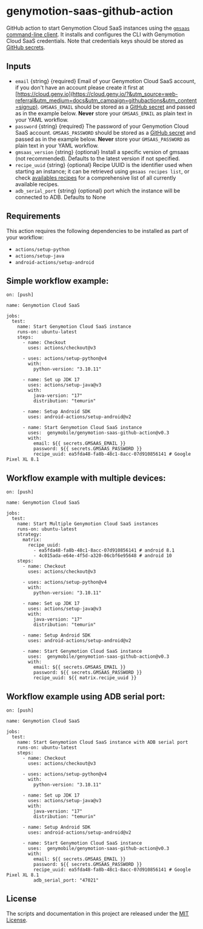 # genymotion-saas-github-action

GitHub action to start Genymotion Cloud SaaS instances using the
[`gmsaas` command-line client](https://docs.genymotion.com/gmsaas/1.x/). It
installs and configures the CLI with Genymotion Cloud SaaS credentials. Note
that credentials keys should be stored as [GitHub secrets](https://docs.github.com/en/actions/reference/encrypted-secrets#creating-encrypted-secrets-for-an-organization).


## Inputs

- `email` {string} {required} Email of your Genymotion Cloud SaaS account, if you don't have an account please create it first at [https://cloud.geny.io](https://cloud.geny.io/?&utm_source=web-referral&utm_medium=docs&utm_campaign=githubactions&utm_content=signup). `GMSAAS_EMAIL` should be stored as a [GitHub secret](https://docs.github.com/en/actions/reference/encrypted-secrets#creating-encrypted-secrets-for-an-organization) and passed as in the
  example below. **Never** store your `GMSAAS_EMAIL` as plain text in your YAML workflow.
- `password` {string} {required} The password of your Genymotion Cloud SaaS account. `GMSAAS_PASSWORD` should be stored as a [GitHub secret](https://docs.github.com/en/actions/reference/encrypted-secrets#creating-encrypted-secrets-for-an-organization) and passed as in the
  example below. **Never** store your `GMSAAS_PASSWORD` as plain text in your YAML workflow.
- `gmsaas_version` {string} {optional} Install a specific version of gmsaas (not recommended). Defaults to the latest version if not specified.
- `recipe_uuid` {string} {optional} Recipe UUID is the identifier used when starting an instance; it can be retrieved using `gmsaas recipes list`,
or check [availables recipes](https://support.genymotion.com/hc/en-us/articles/360007473658-Supported-Android-devices-templates-for-Genymotion-Cloud-SaaS) for a comprehensive list of all currently available recipes.
- `adb_serial_port` {string} {optional} port which the instance will be connected to ADB. Defaults to None


## Requirements
This action requires the following dependencies to be installed as part of your workflow:
- `actions/setup-python`
- `actions/setup-java`
- `android-actions/setup-android`


## Simple workflow example:

```
on: [push]

name: Genymotion Cloud SaaS 

jobs:
  test:
    name: Start Genymotion Cloud SaaS instance
    runs-on: ubuntu-latest
    steps:
      - name: Checkout
        uses: actions/checkout@v3

      - uses: actions/setup-python@v4
        with:
          python-version: "3.10.11"

      - name: Set up JDK 17
        uses: actions/setup-java@v3
        with:
          java-version: "17"
          distribution: "temurin"

      - name: Setup Android SDK
        uses: android-actions/setup-android@v2

      - name: Start Genymotion Cloud SaaS instance
        uses:  genymobile/genymotion-saas-github-action@v0.3
        with:
          email: ${{ secrets.GMSAAS_EMAIL }}
          password: ${{ secrets.GMSAAS_PASSWORD }}
          recipe_uuid: ea5fda48-fa8b-48c1-8acc-07d910856141 # Google Pixel XL 8.1
```

## Workflow example with multiple devices:

```
on: [push]

name: Genymotion Cloud SaaS 

jobs:
  test:
    name: Start Multiple Genymotion Cloud SaaS instances
    runs-on: ubuntu-latest
    strategy:
      matrix:
        recipe_uuid:
          - ea5fda48-fa8b-48c1-8acc-07d910856141 # android 8.1
          - 4c015ada-e64e-4f5d-a320-06cbf6e95648 # android 10
    steps:
      - name: Checkout
        uses: actions/checkout@v3

      - uses: actions/setup-python@v4
        with:
          python-version: "3.10.11"

      - name: Set up JDK 17
        uses: actions/setup-java@v3
        with:
          java-version: "17"
          distribution: "temurin"

      - name: Setup Android SDK
        uses: android-actions/setup-android@v2

      - name: Start Genymotion Cloud SaaS instance
        uses:  genymobile/genymotion-saas-github-action@v0.3
        with:
          email: ${{ secrets.GMSAAS_EMAIL }}
          password: ${{ secrets.GMSAAS_PASSWORD }}
          recipe_uuid: ${{ matrix.recipe_uuid }}
```

## Workflow example using ADB serial port:

```
on: [push]

name: Genymotion Cloud SaaS 

jobs:
  test:
    name: Start Genymotion Cloud SaaS instance with ADB serial port
    runs-on: ubuntu-latest
    steps:
      - name: Checkout
        uses: actions/checkout@v3

      - uses: actions/setup-python@v4
        with:
          python-version: "3.10.11"

      - name: Set up JDK 17
        uses: actions/setup-java@v3
        with:
          java-version: "17"
          distribution: "temurin"

      - name: Setup Android SDK
        uses: android-actions/setup-android@v2

      - name: Start Genymotion Cloud SaaS instance
        uses:  genymobile/genymotion-saas-github-action@v0.3
        with:
          email: ${{ secrets.GMSAAS_EMAIL }}
          password: ${{ secrets.GMSAAS_PASSWORD }}
          recipe_uuid: ea5fda48-fa8b-48c1-8acc-07d910856141 # Google Pixel XL 8.1
          adb_serial_port: "47021"
```

## License

The scripts and documentation in this project are
released under the [MIT License](LICENSE).

